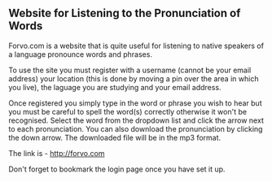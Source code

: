 ## Website for Listening to the Pronunciation of Words

Forvo.com is a website that is quite useful for listening to native speakers of a language pronounce words and phrases.
 
To use the site you must register with a username (cannot be your email address) your location (this is done by moving a pin over the area in which you live), the laguage you are studying and your email address.
 
Once registered you simply type in the word or phrase you wish to hear but you must be careful to spell the word(s) correctly otherwise it won't be recognised. Select the word from the dropdown list and click the arrow next to each pronunciation.
You can also download the pronunciation by clicking the down arrow. The downloaded file will be in the mp3 format.

The link is - http://forvo.com

Don't forget to bookmark the login page once you have set it up.  